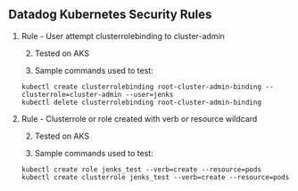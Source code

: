 Datadog Kubernetes Security Rules
--


1) Rule - User attempt clusterrolebinding to cluster-admin

    2) Tested on AKS

    3) Sample commands used to test:

    `kubectl create clusterrolebinding root-cluster-admin-binding --clusterrole=cluster-admin --user=jenks`  
    `kubectl delete clusterrolebinding root-cluster-admin-binding`

2) Rule - Clusterrole or role created with verb or resource wildcard  
  
    2) Tested on AKS  
    
    3) Sample commands used to test:
    
    `kubectl create role jenks_test --verb=create --resource=pods`  
    `kubectl create clusterrole jenks_test --verb=create --resource=pods`  
